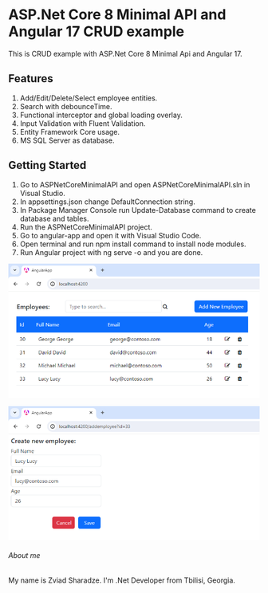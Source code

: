 # ASP.Net Core 8 Minimal API and Angular 17 CRUD example
This is CRUD example with ASP.Net Core 8 Minimal Api and Angular 17.

## Features
1. Add/Edit/Delete/Select employee entities.
2. Search with debounceTime.
3. Functional interceptor and global loading overlay.
4. Input Validation with Fluent Validation.
5. Entity Framework Core usage.
6. MS SQL Server as database.

## Getting Started
1. Go to ASPNetCoreMinimalAPI and open ASPNetCoreMinimalAPI.sln in Visual Studio.
1. In appsettings.json change DefaultConnection string.
2. In Package Manager Console run Update-Database command to create database and tables.
3. Run the ASPNetCoreMinimalAPI project.
4. Go to angular-app and open it with Visual Studio Code.
5. Open terminal and run npm install command to install node modules.
5. Run Angular project with ng serve -o and you are done.

![screenshot](https://github.com/zsharadze/ASPNetCoreMinimalAPIAndAngular17CRUD/blob/master/Capture1.png?raw=true)

![screenshot](https://github.com/zsharadze/ASPNetCoreMinimalAPIAndAngular17CRUD/blob/master/Capture2.png?raw=true)

###### About me
My name is Zviad Sharadze. I'm .Net Developer from Tbilisi, Georgia.
